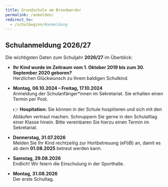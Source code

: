 ```yaml
---
title: Grundschule am Brandwerder
permalink: /anmelden/
redirect_to:
  - /schulbeginn/#anmeldung
---
```

## Schulanmeldung 2026/27

Die wichtigsten Daten zum Schuljahr **2026/27** im Überblick:

- **Ihr Kind wurde im Zeitraum vom 1. Oktober 2019 bis zum 30. September 2020 geboren?**  
  Herzlichen Glückwunsch zu Ihrem baldigen Schulkind.

- **Montag, 06.10.2024 – Freitag, 17.10.2024**  
  Anmeldung der Schulanfänger*innen im Sekretariat. Sie erhalten einen Termin per Post.  

  👉 **Hospitation:** Sie können in der Schule hospitieren und sich mit den Abläufen vertraut machen. Schnuppern Sie gerne in den Schulalltag einer Klasse hinein. Bitte vereinbaren Sie hierzu einen Termin im Sekretariat.

- **Donnerstag, 31.07.2026**  
  Melden Sie Ihr Kind rechtzeitig zur Hortbetreuung (eFöB) an, damit es ab dem **01.08.2025** betreut werden kann.

- **Samstag, 29.08.2026**  
  Endlich! Wir feiern die Einschulung in der Sporthalle.

- **Montag, 31.08.2026**  
  Der erste Schultag.
